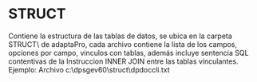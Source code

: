 # STRUCT
Contiene la estructura de las tablas de datos, se ubica en la carpeta STRUCT\ de adaptaPro, cada archivo contiene la lista de los campos, opciones por campo, vinculos con tablas, además incluye sentencia SQL contentivas de la Instruccion INNER JOIN entre las tablas vinculantes.
Ejemplo: Archivo c:\dpsgev60\struct\dpdoccli.txt
